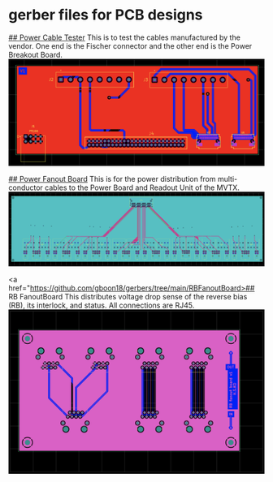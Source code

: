 # gerber files for PCB designs

[## Power Cable Tester](https://github.com/gboon18/gerbers/tree/main/PowerCableTester)
This is to test the cables manufactured by the vendor.
One end is the Fischer connector and the other end is the Power Breakout Board.
<img src="https://github.com/gboon18/gerbers/blob/main/PowerCableTester/PowerCableTester_img.png?raw=true" alt="power cable tester gerber image" width="700*0.7" height="500*0.7">

<a href="https://github.com/gboon18/gerbers/tree/main/PowerFanoutBoard">## Power Fanout Board</a>
This is for the power distribution from multi-conductor cables to the Power Board and Readout Unit of the MVTX.
<img src="https://github.com/gboon18/gerbers/blob/main/PowerFanoutBoard/PowerFanoutBoard_img.png?raw=true" alt="power fanout board gerber image" width="700*0.7" height="500*0.7">

<a href="https://github.com/gboon18/gerbers/tree/main/RBFanoutBoard>## RB FanoutBoard</a>
This distributes voltage drop sense of the reverse bias (RB), its interlock, and status.
All connections are RJ45.
<img src="https://github.com/gboon18/gerbers/blob/main/RB_FanoutBoard/RB_FanoutBoard_img.png?raw=true" alt="RB fanout board gerber image" width="700*0.7" height="500*0.7">
